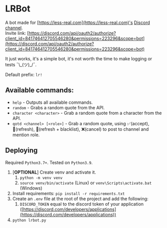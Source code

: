 # LRBot
A bot made for [https://less-real.com](https://less-real.com)'s [Discord channel](https://discord.com/invite/3Zd46Uc).  
Invite link: [https://discord.com/api/oauth2/authorize?client_id=841746412705546280&permissions=223296&scope=bot](https://discord.com/api/oauth2/authorize?client_id=841746412705546280&permissions=223296&scope=bot)

It just works, it's a simple bot, it's not worth the time to make logging or tests ¯\\\_(ツ)\_/¯.

Default prefix: `lr!`  
## Available commands:
- `help` - Outputs all available commands.
- `random` - Grabs a random quote from the API.
- `character <character>` - Grab a random quote from a character from the API.
- `qotd <channel> [<role>]` - Grab a random quote, using ✅(accept), 🔄(refresh), 🚫(refresh + blacklist), ❌(cancel) to post to channel and mention role.

## Deploying
Required `Python3.7+`. Tested on `Python3.9`.

1. [**OPTIONAL**] Create venv and activate it.
    1. `python -m venv venv`
    2. `source venv/bin/activate` (Linux) or `venv\Scripts\activate.bat` (Windows)
2. Install requirements: `pip install -r requirements.txt`
3. Create an `.env` file at the root of the project and add the following: 
    1. `DISCORD_TOKEN` equal to the discord token of your application ([https://discord.com/developers/applications](https://discord.com/developers/applications))
4. `python lrbot.py`
